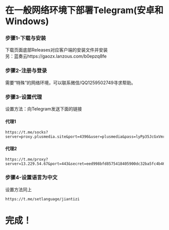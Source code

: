 # 在一般网络环境下部署Telegram(安卓和Windows)
### 步骤1-下载与安装
下载页面底部Releases对应客户端的安装文件并安装
<br>
另：蓝奏云https://gaozx.lanzous.com/b0epzq8fe
### 步骤2-注册与登录
需要“特殊”的网络环境，可以联系微信/QQ1259502749寻求帮助。
### 步骤3-设置代理
设置方法：向Telegram发送下面的链接
#### 代理1
```
https://t.me/socks?server=proxy.plusmedia.site&port=4396&user=plusmedia&pass=lyPp35JcGxVmronQ
```
#### 代理2
```
https://t.me/proxy?server=13.229.54.67&port=443&secret=eed998bfd8575418405900dc32ba5fc4b4636c6f7564666c6172652e636f6d
```
### 步骤4-设置语言为中文
设置方法同上
```
https://t.me/setlanguage/jiantizi
```
# 完成！
